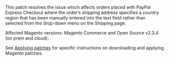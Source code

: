 This patch resolves the issue which affects orders placed with PayPal Express Checkout where the order’s shipping address specifies a country region that has been manually entered into the text field rather than selected from the drop-down menu on the Shipping page.

Affected Magento versions: Magento Commerce and Open Source v2.3.4 (on prem and cloud).

See [Applying patches](https://devdocs.magento.com/guides/v2.3/comp-mgr/patching.html) for specific instructions on downloading and applying Magento patches. 
